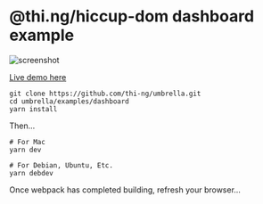 # @thi.ng/hiccup-dom dashboard example

![screenshot](http://demo.thi.ng/umbrella/hiccup-dom/dashboard/out.gif)

[Live demo here](http://demo.thi.ng/umbrella/hiccup-dom/dashboard/)

```
git clone https://github.com/thi-ng/umbrella.git
cd umbrella/examples/dashboard
yarn install
```

Then...

```
# For Mac
yarn dev

# For Debian, Ubuntu, Etc.
yarn debdev
```

Once webpack has completed building, refresh your browser...
